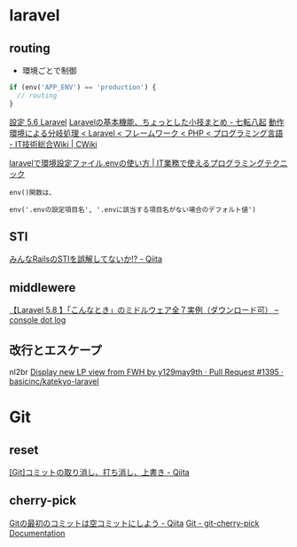 # laravel

## routing
- 環境ごとで制御
```php
if (env('APP_ENV') == 'production') {
  // routing
}
```
[設定 5.6 Laravel](https://readouble.com/laravel/5.6/ja/configuration.html)
[Laravelの基本機能、ちょっとした小技まとめ - 七転八起](https://walking-succession-falls.com/laravel%E3%81%AE%E5%9F%BA%E6%9C%AC%E6%A9%9F%E8%83%BD%E3%80%81%E3%81%A1%E3%82%87%E3%81%A3%E3%81%A8%E3%81%97%E3%81%9F%E5%B0%8F%E6%8A%80%E3%81%BE%E3%81%A8%E3%82%81/)
[動作環境による分岐処理 < Laravel < フレームワーク < PHP < プログラミング言語 - IT技術総合Wiki | CWiki](https://jpn.itlibra.com/article?id=20313)

[laravelで環境設定ファイル.envの使い方 | IT業務で使えるプログラミングテクニック](https://kekaku.addisteria.com/wp/20191002202513)

```
env()関数は、

env('.envの設定項目名', '.envに該当する項目名がない場合のデフォルト値')
```


## STI
[みんなRailsのSTIを誤解してないか!? - Qiita](https://qiita.com/yebihara/items/9ecb838893ad99be0561)

## middlewere
[【Laravel 5.8 】「こんなとき」のミドルウェア全７実例（ダウンロード可） – console dot log](https://blog.capilano-fw.com/?p=3987)


## 改行とエスケープ
nl2br
[Display new LP view from FWH by y129may9th · Pull Request #1395 · basicinc/katekyo-laravel](https://github.com/basicinc/katekyo-laravel/pull/1395)


# Git
## reset
[[Git]コミットの取り消し、打ち消し、上書き - Qiita](https://qiita.com/shuntaro_tamura/items/06281261d893acf049ed)

## cherry-pick
[Gitの最初のコミットは空コミットにしよう - Qiita](https://qiita.com/NorsteinBekkler/items/b2418cd5e14a52189d19)
[Git - git-cherry-pick Documentation](https://git-scm.com/docs/git-cherry-pick)

